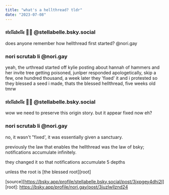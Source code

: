 ```yaml
---
title: "what's a hellthread? tldr"
date: "2023-07-08"
---
```


### 𝔰𝔱𝔢𝔩𝔩𝔞𝔟𝔢𝔩𝔩𝔢 🤌🏼 @stellabelle.bsky.social
does anyone remember how hellthread first started? @nori.gay

### nori scrutab li @nori.gay
yeah, the urthread started off kylie posting about hannah of hammers and her invite tree getting poisoned, junlper responded apologetically, skip a few, one hundred thousand, a week later they 'fixed' it and i protested so they blessed a seed i made, thats the blessed hellthread, five weeks old tmrw

### 𝔰𝔱𝔢𝔩𝔩𝔞𝔟𝔢𝔩𝔩𝔢 🤌🏼 @stellabelle.bsky.social
wow we need to preserve this origin story. but it appear fixed now eh?

### nori scrutab li @nori.gay
no, it wasn't "fixed', it was essentially given a sanctuary.

previously the law that enables the hellthread was the law of bsky; notifications accumulate infinitely.

they changed it so that notifications accumulate 5 depths

unless the root is [the blessed root][root]

[source][https://bsky.app/profile/stellabelle.bsky.social/post/3jxpgey4dhi2l]
[root]: https://bsky.app/profile/nori.gay/post/3juzlwllznd24
